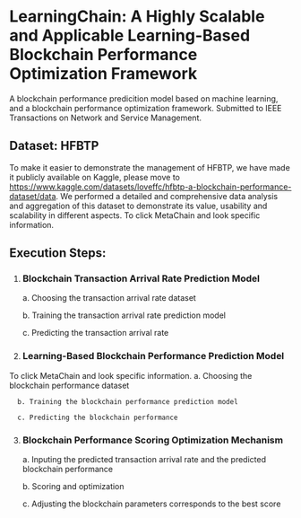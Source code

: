 # LearningChain: A Highly Scalable and Applicable Learning-Based Blockchain Performance Optimization Framework
A blockchain performance predicition model based on machine learning, and a blockchain performance optimization framework. Submitted to IEEE Transactions on Network and Service Management.
## Dataset: HFBTP
To make it easier to demonstrate the management of HFBTP, we have made it publicly available on Kaggle, please move to https://www.kaggle.com/datasets/loveffc/hfbtp-a-blockchain-performance-dataset/data. We performed a detailed and comprehensive data analysis and aggregation of this dataset to demonstrate its value, usability and scalability in different aspects.
To click MetaChain and look specific information.
## Execution Steps:
1) ### Blockchain Transaction Arrival Rate Prediction Model

      a. Choosing the transaction arrival rate dataset
  
      b. Training the transaction arrival rate prediction model
  
      c. Predicting the transaction arrival rate
  
2) ### Learning-Based Blockchain Performance Prediction Model
To click MetaChain and look specific information.
      a. Choosing the blockchain performance dataset
 
      b. Training the blockchain performance prediction model

      c. Predicting the blockchain performance
  
3) ### Blockchain Performance Scoring Optimization Mechanism 

      a. Inputing the predicted transaction arrival rate and the predicted blockchain performance

      b. Scoring and optimization

      c. Adjusting the blockchain parameters corresponds to the best score

